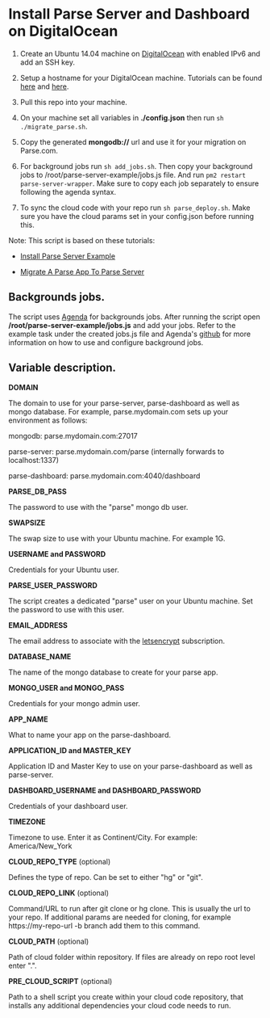 # Install Parse Server and Dashboard on DigitalOcean #

1. Create an Ubuntu 14.04 machine on [DigitalOcean](www.digitalocean.com) with enabled IPv6 and add an SSH key.

2. Setup a hostname for your DigitalOcean machine. Tutorials can be found [here](https://www.digitalocean.com/community/tutorials/how-to-set-up-a-host-name-with-digitalocean) and [here](https://www.digitalocean.com/community/tutorials/how-to-point-to-digitalocean-nameservers-from-common-domain-registrars).

3. Pull this repo into your machine.

4. On your machine set all variables in **./config.json** then run `sh ./migrate_parse.sh`.

5. Copy the generated **mongodb://** url and use it for your migration on Parse.com.

6. For background jobs run `sh add_jobs.sh`. Then copy your background jobs to /root/parse-server-example/jobs.js file. And run `pm2 restart parse-server-wrapper`. Make sure to copy each job separately to ensure following the agenda syntax.

7. To sync the cloud code with your repo run `sh parse_deploy.sh`. Make sure you have the cloud params set in your config.json before running this.

Note: This script is based on these tutorials:

* [Install Parse Server Example](https://www.digitalocean.com/community/tutorials/how-to-run-parse-server-on-ubuntu-14-04)

* [Migrate A Parse App To Parse Server](https://www.digitalocean.com/community/tutorials/how-to-migrate-a-parse-app-to-parse-server-on-ubuntu-14-04)

## Backgrounds jobs.

The script uses [Agenda](https://github.com/rschmukler/agenda) for backgrounds jobs. After running the script open **/root/parse-server-example/jobs.js** and add your jobs. Refer to the example task under the created jobs.js file and Agenda's [github](https://github.com/rschmukler/agenda) for more information on how to use and configure background jobs.

## Variable description.

**DOMAIN**

The domain to use for your parse-server, parse-dashboard as well as mongo database.
For example, parse.mydomain.com sets up your environment as follows:

mongodb: parse.mydomain.com:27017

parse-server: parse.mydomain.com/parse (internally forwards to localhost:1337)

parse-dashboard: parse.mydomain.com:4040/dashboard

**PARSE_DB_PASS**

The password to use with the "parse" mongo db user.

**SWAPSIZE**

The swap size to use with your Ubuntu machine. For example 1G.

**USERNAME and PASSWORD**

Credentials for your Ubuntu user.

**PARSE_USER_PASSWORD**

The script creates a dedicated "parse" user on your Ubuntu machine. Set the password to use with this user.

**EMAIL_ADDRESS**

The email address to associate with the [letsencrypt](https://letsencrypt.org/) subscription.

**DATABASE_NAME**

The name of the mongo database to create for your parse app.

**MONGO_USER and MONGO_PASS**

Credentials for your mongo admin user.

**APP_NAME**

What to name your app on the parse-dashboard.

**APPLICATION_ID and MASTER_KEY**

Application ID and Master Key to use on your parse-dashboard as well as parse-server.

**DASHBOARD_USERNAME and DASHBOARD_PASSWORD**

Credentials of your dashboard user.

**TIMEZONE**

Timezone to use. Enter it as Continent/City. For example: America/New_York

**CLOUD_REPO_TYPE** (optional)

Defines the type of repo. Can be set to either "hg" or "git".

**CLOUD_REPO_LINK** (optional)

Command/URL to run after git clone or hg clone. This is usually the url to your repo. If additional params are needed for cloning, for example https://my-repo-url -b branch add them to this command.

**CLOUD_PATH** (optional)

Path of cloud folder within repository. If files are already on repo root level enter ".".

**PRE_CLOUD_SCRIPT** (optional)

Path to a shell script you create within your cloud code repository, that installs any additional dependencies your cloud code needs to run.

